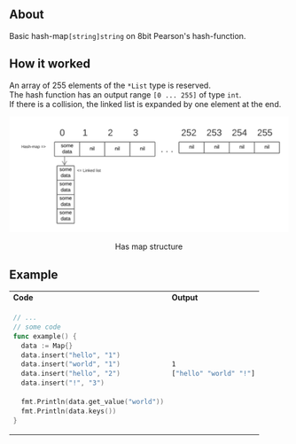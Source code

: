 ## **About**
Basic hash-map```[string]string``` on 8bit Pearson's hash-function.

## **How it worked**
An array of 255 elements of the ```*List``` type is reserved. <br>
The hash function has an output range ```[0 ... 255]``` of type ```int```. <br>
If there is a collision, the linked list is expanded by one element at the end.

![Has map structure](images/map.png)
<center> Has map structure </center>


## **Example**
<table>
  <tr>
    <td> <b>Code</b> </td> <td> <b>Output</b> </td>
  </tr>
  <tr>
  <td>

```go
// ...
// some code
func example() {
  data := Map{}
  data.insert("hello", "1")
  data.insert("world", "1")
  data.insert("hello", "2")
  data.insert("!", "3")

  fmt.Println(data.get_value("world"))
  fmt.Println(data.keys())
}
```
  </td>
  <td>

  ```bash
1
["hello" "world" "!"]
```
</td>
</tr>
</table>
